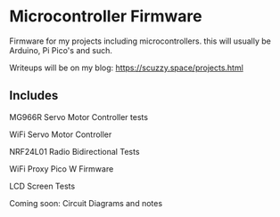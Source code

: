# Microcontroller Firmware
Firmware for my projects including microcontrollers. this will usually be Arduino, Pi Pico's and such.

Writeups will be on my blog: https://scuzzy.space/projects.html

## Includes
MG966R Servo Motor Controller tests

WiFi Servo Motor Controller

NRF24L01 Radio Bidirectional Tests

WiFi Proxy Pico W Firmware

LCD Screen Tests

Coming soon:
Circuit Diagrams and notes
